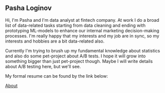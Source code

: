 ## Pasha Loginov

Hi, I'm Pasha and I'm data analyst at fintech company.
At work I do a broad list of data-related tasks starting from data cleaning and ending with prototyping ML-models to enhance our internal marketing decision-making processes.
I'm really happy that my interests and my job are in sync, so my interests and hobbies are a bit data-related also.

Currently I'm trying to brush up my fundamental knowledge about statistics and also do some pet-project about A/B tests. I hope it will grow into something bigger than just pet-project though.
Maybe I will write details about A/B testing here, but we'll see. 

My formal resume can be found by the link below:

[About](./posts/cv.md)
